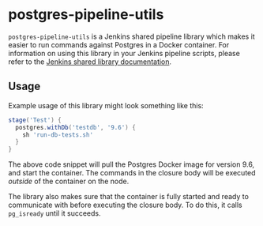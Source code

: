 # postgres-pipeline-utils

`postgres-pipeline-utils` is a Jenkins shared pipeline library which makes it easier to
run commands against Postgres in a Docker container. For information on using this library
in your Jenkins pipeline scripts, please refer to the [Jenkins shared library
documentation][jenkins-shared-lib-usage].


## Usage

Example usage of this library might look something like this:

```groovy
stage('Test') {
  postgres.withDb('testdb', '9.6') {
    sh 'run-db-tests.sh'
  }
}
```

The above code snippet will pull the Postgres Docker image for version 9.6, and start the
container. The commands in the closure body will be executed *outside* of the container on
the node.

The library also makes sure that the container is fully started and ready to communicate
with before executing the closure body. To do this, it calls `pg_isready` until it
succeeds.


[jenkins-shared-lib-usage]: https://jenkins.io/doc/book/pipeline/shared-libraries/#using-libraries
